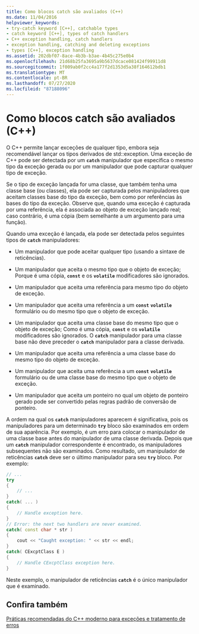 ```yaml
---
title: Como blocos catch são avaliados (C++)
ms.date: 11/04/2016
helpviewer_keywords:
- try-catch keyword [C++], catchable types
- catch keyword [C++], types of catch handlers
- C++ exception handling, catch handlers
- exception handling, catching and deleting exceptions
- types [C++], exception handling
ms.assetid: 202dbf07-8ace-4b3b-b3ae-4b45c275e0b4
ms.openlocfilehash: 21d68b25fa3695a9b5637dcace081424f99911d8
ms.sourcegitcommit: 1f009ab0f2cc4a177f2d1353d5a38f164612bdb1
ms.translationtype: MT
ms.contentlocale: pt-BR
ms.lasthandoff: 07/27/2020
ms.locfileid: "87188096"
---
```

# <a name="how-catch-blocks-are-evaluated-c"></a>Como blocos catch são avaliados (C++)

O C++ permite lançar exceções de qualquer tipo, embora seja recomendável lançar os tipos derivados de std::exception. Uma exceção de C++ pode ser detectada por um **`catch`** manipulador que especifica o mesmo tipo da exceção gerada ou por um manipulador que pode capturar qualquer tipo de exceção.

Se o tipo de exceção lançada for uma classe, que também tenha uma classe base (ou classes), ela pode ser capturada pelos manipuladores que aceitam classes base do tipo da exceção, bem como por referências às bases do tipo da exceção. Observe que, quando uma exceção é capturada por uma referência, ela é associada ao objeto de exceção lançado real; caso contrário, é uma cópia (bem semelhante a um argumento para uma função).

Quando uma exceção é lançada, ela pode ser detectada pelos seguintes tipos de **`catch`** manipuladores:

- Um manipulador que pode aceitar qualquer tipo (usando a sintaxe de reticências).

- Um manipulador que aceita o mesmo tipo que o objeto de exceção; Porque é uma cópia, **`const`** e os **`volatile`** modificadores são ignorados.

- Um manipulador que aceita uma referência para mesmo tipo do objeto de exceção.

- Um manipulador que aceita uma referência a um **`const`** **`volatile`** formulário ou do mesmo tipo que o objeto de exceção.

- Um manipulador que aceita uma classe base do mesmo tipo que o objeto de exceção; Como é uma cópia, **`const`** e os **`volatile`** modificadores são ignorados. O **`catch`** manipulador para uma classe base não deve preceder o **`catch`** manipulador para a classe derivada.

- Um manipulador que aceita uma referência a uma classe base do mesmo tipo do objeto de exceção.

- Um manipulador que aceita uma referência a um **`const`** **`volatile`** formulário ou de uma classe base do mesmo tipo que o objeto de exceção.

- Um manipulador que aceita um ponteiro no qual um objeto de ponteiro gerado pode ser convertido pelas regras padrão de conversão de ponteiro.

A ordem na qual os **`catch`** manipuladores aparecem é significativa, pois os manipuladores para um determinado **`try`** bloco são examinados em ordem de sua aparência. Por exemplo, é um erro para colocar o manipulador de uma classe base antes do manipulador de uma classe derivada. Depois que um **`catch`** manipulador correspondente é encontrado, os manipuladores subsequentes não são examinados. Como resultado, um manipulador de reticências **`catch`** deve ser o último manipulador para seu **`try`** bloco. Por exemplo:

```cpp
// ...
try
{
    // ...
}
catch( ... )
{
    // Handle exception here.
}
// Error: the next two handlers are never examined.
catch( const char * str )
{
    cout << "Caught exception: " << str << endl;
}
catch( CExcptClass E )
{
    // Handle CExcptClass exception here.
}
```

Neste exemplo, o manipulador de reticências **`catch`** é o único manipulador que é examinado.

## <a name="see-also"></a>Confira também

[Práticas recomendadas do C++ moderno para exceções e tratamento de erros](../cpp/errors-and-exception-handling-modern-cpp.md)
